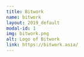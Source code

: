 ```yaml
---
title: Bitwork
name: bitwork
layout: 2019_default
modal-id: 1
img: bitwork.png
alt: Logo of Bitwork
link: https://bitwork.asia/
---
```


